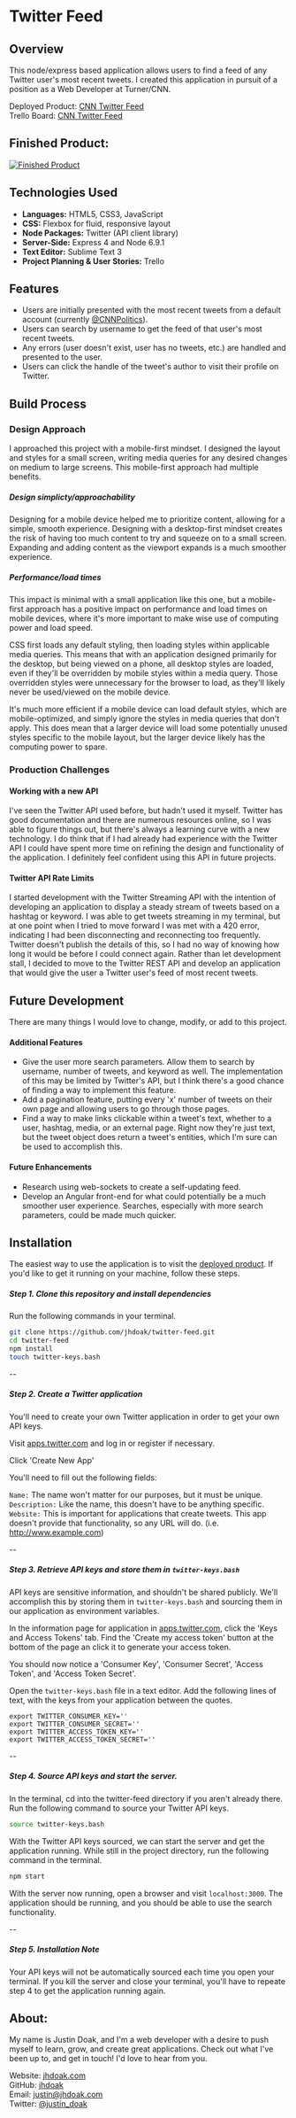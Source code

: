 # Twitter Feed  

## Overview

This node/express based application allows users to find a feed of any Twitter user's most recent tweets. I created this application in pursuit of a position as a Web Developer at Turner/CNN.

Deployed Product: [CNN Twitter Feed](https://cnn-twitter-feed.herokuapp.com/)  
Trello Board: [CNN Twitter Feed](https://trello.com/b/nNStNPt8/cnn-twitter-feed)

## Finished Product:

[![Finished Product](public/images/screenshot.png "Finished Product")](https://cnn-twitter-feed.herokuapp.com/)

## Technologies Used

* **Languages:** HTML5, CSS3, JavaScript
* **CSS:** Flexbox for fluid, responsive layout
* **Node Packages:** Twitter (API client library)
* **Server-Side:** Express 4 and Node 6.9.1
* **Text Editor:** Sublime Text 3
* **Project Planning & User Stories:** Trello

## Features

* Users are initially presented with the most recent tweets from a default account (currently [@CNNPolitics](https://twitter.com/CNNPolitics)).
* Users can search by username to get the feed of that user's most recent tweets.
* Any errors (user doesn't exist, user has no tweets, etc.) are handled and presented to the user.
* Users can click the handle of the tweet's author to visit their profile on Twitter.

## Build Process

### Design Approach

I approached this project with a mobile-first mindset. I designed the layout and styles for a small screen, writing media queries for any desired changes on medium to large screens. This mobile-first approach had multiple benefits.

##### Design simplicty/approachability

Designing for a mobile device helped me to prioritize content, allowing for a simple, smooth experience. Designing with a desktop-first mindset creates the risk of having too much content to try and squeeze on to a small screen. Expanding and adding content as the viewport expands is a much smoother experience.

##### Performance/load times

This impact is minimal with a small application like this one, but a mobile-first approach has a positive impact on performance and load times on mobile devices, where it's more important to make wise use of computing power and load speed.

CSS first loads any default styling, then loading styles within applicable media queries. This means that with an application designed primarily for the desktop, but being viewed on a phone, all desktop styles are loaded, even if they'll be overridden by mobile styles within a media query. Those overridden styles were unnecessary for the browser to load, as they'll likely never be used/viewed on the mobile device.

It's much more efficient if a mobile device can load default styles, which are mobile-optimized, and simply ignore the styles in media queries that don't apply. This does mean that a larger device will load some potentially unused styles specific to the mobile layout, but the larger device likely has the computing power to spare.


### Production Challenges

#### Working with a new API

I've seen the Twitter API used before, but hadn't used it myself. Twitter has good documentation and there are numerous resources online, so I was able to figure things out, but there's always a learning curve with a new technology. I do think that if I had already had experience with the Twitter API I could have spent more time on refining the design and functionality of the application. I definitely feel confident using this API in future projects.

#### Twitter API Rate Limits

I started development with the Twitter Streaming API with the intention of developing an application to display a steady stream of tweets based on a hashtag or keyword. I was able to get tweets streaming in my terminal, but at one point when I tried to move forward I was met with a 420 error, indicating I had been disconnecting and reconnecting too frequently. Twitter doesn't publish the details of this, so I had no way of knowing how long it would be before I could connect again. Rather than let development stall, I decided to move to the Twitter REST API and develop an application that would give the user a Twitter user's feed of most recent tweets.



## Future Development

There are many things I would love to change, modify, or add to this project.

#### Additional Features
* Give the user more search parameters. Allow them to search by username, number of tweets, and keyword as well. The implementation of this may be limited by Twitter's API, but I think there's a good chance of finding a way to implement this feature.
* Add a pagination feature, putting every 'x' number of tweets on their own page and allowing users to go through those pages.
* Find a way to make links clickable within a tweet's text, whether to a user, hashtag, media, or an external page. Right now they're just text, but the tweet object does return a tweet's entities, which I'm sure can be used to accomplish this.

#### Future Enhancements
* Research using web-sockets to create a self-updating feed.
* Develop an Angular front-end for what could potentially be a much smoother user experience. Searches, especially with more search parameters, could be made much quicker.


## Installation

The easiest way to use the application is to visit the [deployed product](https://cnn-twitter-feed.herokuapp.com/). If you'd like to get it running on your machine, follow these steps.

##### Step 1. Clone this repository and install dependencies

Run the following commands in your terminal.

```bash
git clone https://github.com/jhdoak/twitter-feed.git
cd twitter-feed
npm install
touch twitter-keys.bash
```
--

##### Step 2. Create a Twitter application

You'll need to create your own Twitter application in order to get your own API keys.

Visit [apps.twitter.com](https://apps.twitter.com/) and log in or register if necessary.

Click 'Create New App'

You'll need to fill out the following fields:


`Name:` The name won't matter for our purposes, but it must be unique.
`Description:` Like the name, this doesn't have to be anything specific.
`Website:` This is important for applications that create tweets. This app doesn't provide that functionality, so any URL will do. (i.e. http://www.example.com)

--

##### Step 3. Retrieve API keys and store them in `twitter-keys.bash`

API keys are sensitive information, and shouldn't be shared publicly. We'll accomplish this by storing them in `twitter-keys.bash` and sourcing them in our application as environment variables.

In the information page for application in [apps.twitter.com](https://apps.twitter.com/), click the 'Keys and Access Tokens' tab. Find the 'Create my access token' button at the bottom of the page an click it to generate your access token.

You should now notice a 'Consumer Key', 'Consumer Secret', 'Access Token', and 'Access Token Secret'.

Open the `twitter-keys.bash` file in a text editor. Add the following lines of text, with the keys from your application between the quotes.

```
export TWITTER_CONSUMER_KEY=''
export TWITTER_CONSUMER_SECRET=''
export TWITTER_ACCESS_TOKEN_KEY=''
export TWITTER_ACCESS_TOKEN_SECRET=''
```

--

##### Step 4. Source API keys and start the server.

In the terminal, cd into the twitter-feed directory if you aren't already there. Run the following command to source your Twitter API keys.

```bash
source twitter-keys.bash
```
With the Twitter API keys sourced, we can start the server and get the application running. While still in the project directory, run the following command in the terminal.

```bash
npm start
```
With the server now running, open a browser and visit `localhost:3000`. The application should be running, and you should be able to use the search functionality.

--

##### Step 5. Installation Note

Your API keys will not be automatically sourced each time you open your terminal. If you kill the server and close your terminal, you'll have to repeate step 4 to get the application running again.


## About:

My name is Justin Doak, and I'm a web developer with a desire to push myself to learn, grow, and create great applications. Check out what I've been up to, and get in touch! I'd love to hear from you.

Website: [jhdoak.com](https://www.jhdoak.com)  
GitHub: [jhdoak](https://github.com/jhdoak)  
Email: [justin@jhdoak.com](mailto:justin@jhdoak.com)  
Twitter: [@justin_doak](https://www.twitter.com/justin_doak)